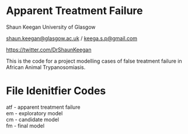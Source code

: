 # Apparent Treatment Failure

Shaun Keegan
University of Glasgow

shaun.keegan@glasgow.ac.uk / keega.s.p@gmail.com

https://twitter.com/DrShaunKeegan


This is the code for a project modelling cases of false treatment failure in African Animal Trypanosomiasis. 


# File Idenitfier Codes

atf - apparent treatment failure <br>
em - exploratory model <br>
cm - candidate model <br>
fm - final model
